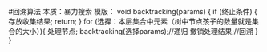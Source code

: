 #回溯算法
本质：暴力搜索
模版：
void backtracking(params) {
if (终止条件) {
存放收集结果;
return;
}
for (选择：本层集合中元素（树中节点孩子的数量就是集合的大小）){
处理节点;
backtracking(选择params);//递归
撤销处理结果;//回溯
}
}
